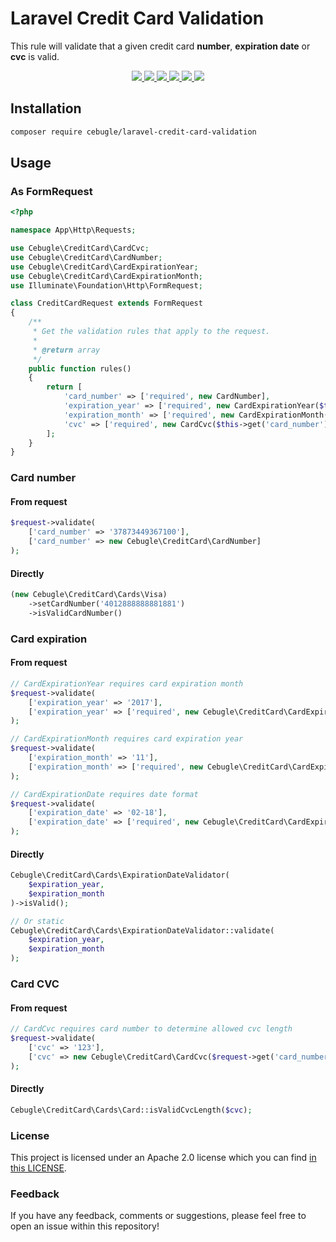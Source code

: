 # Laravel Credit Card Validation

This rule will validate that a given credit card **number**, **expiration date** or **cvc** is valid.

<p align="center">
  <a href="https://travis-ci.org/cebugle/laravel-credit-card-validation">
    <img src="https://img.shields.io/travis/cebugle/laravel-credit-card-validation.svg?style=flat-square">
  </a>
  <a href="https://scrutinizer-ci.com/g/cebugle/laravel-credit-card-validation/code-structure/master/code-coverage">
    <img src="https://img.shields.io/scrutinizer/coverage/g/cebugle/laravel-credit-card-validation.svg?style=flat-square">
  </a>
  <a href="https://scrutinizer-ci.com/g/cebugle/laravel-credit-card-validation">
    <img src="https://img.shields.io/scrutinizer/g/cebugle/laravel-credit-card-validation.svg?style=flat-square">
  </a>
  <a href="https://github.com/cebugle/laravel-credit-card-validation/blob/master/LICENSE">
    <img src="https://img.shields.io/github/license/cebugle/laravel-credit-card-validation.svg?style=flat-square">
  </a>
  <a href="https://packagist.org/packages/cebugle/laravel-credit-card-validation">
      <img src="https://img.shields.io/packagist/dt/cebugle/laravel-credit-card-validation.svg?style=flat-square">
  </a>
  <a href="https://twitter.com/dluague">
    <img src="http://img.shields.io/badge/author-@dluague-blue.svg?style=flat-square">
  </a>
</p>

## Installation

```bash
composer require cebugle/laravel-credit-card-validation
```

## Usage
### As FormRequest

```php
<?php

namespace App\Http\Requests;

use Cebugle\CreditCard\CardCvc;
use Cebugle\CreditCard\CardNumber;
use Cebugle\CreditCard\CardExpirationYear;
use Cebugle\CreditCard\CardExpirationMonth;
use Illuminate\Foundation\Http\FormRequest;

class CreditCardRequest extends FormRequest
{
    /**
     * Get the validation rules that apply to the request.
     *
     * @return array
     */
    public function rules()
    {
        return [
            'card_number' => ['required', new CardNumber],
            'expiration_year' => ['required', new CardExpirationYear($this->get('expiration_month'))],
            'expiration_month' => ['required', new CardExpirationMonth($this->get('expiration_year'))],
            'cvc' => ['required', new CardCvc($this->get('card_number'))]
        ];
    }
}
```

### Card number
#### From request

```php
$request->validate(
    ['card_number' => '37873449367100'],
    ['card_number' => new Cebugle\CreditCard\CardNumber]
);
```
#### Directly

```php
(new Cebugle\CreditCard\Cards\Visa)
    ->setCardNumber('4012888888881881')
    ->isValidCardNumber()
```


### Card expiration
#### From request

```php
// CardExpirationYear requires card expiration month
$request->validate(
    ['expiration_year' => '2017'],
    ['expiration_year' => ['required', new Cebugle\CreditCard\CardExpirationYear($request->get('expiration_month'))]]
);

// CardExpirationMonth requires card expiration year
$request->validate(
    ['expiration_month' => '11'],
    ['expiration_month' => ['required', new Cebugle\CreditCard\CardExpirationMonth($request->get('expiration_year'))]]
);

// CardExpirationDate requires date format
$request->validate(
    ['expiration_date' => '02-18'],
    ['expiration_date' => ['required', new Cebugle\CreditCard\CardExpirationDate('my')]]
);
```
#### Directly

```php
Cebugle\CreditCard\Cards\ExpirationDateValidator(
    $expiration_year,
    $expiration_month
)->isValid();

// Or static
Cebugle\CreditCard\Cards\ExpirationDateValidator::validate(
    $expiration_year,
    $expiration_month
);
```


### Card CVC
#### From request

```php
// CardCvc requires card number to determine allowed cvc length
$request->validate(
    ['cvc' => '123'],
    ['cvc' => new Cebugle\CreditCard\CardCvc($request->get('card_number'))]
);

```
#### Directly

```php
Cebugle\CreditCard\Cards\Card::isValidCvcLength($cvc);
```


### License
This project is licensed under an Apache 2.0 license which you can find
[in this LICENSE](https://github.com/cebugle/laravel-credit-card-validation/blob/master/LICENSE).


### Feedback
If you have any feedback, comments or suggestions, please feel free to open an
issue within this repository!
